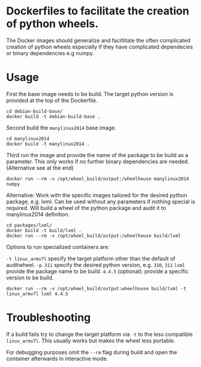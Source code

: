 # Dockerfiles to facilitate the creation of python wheels.

The Docker images should generalize and facitlitate the often complicated creation of python wheels especially
if they have complicated dependecies or binary dependencies e.g numpy.

# Usage

First the base image needs to be build. The target python version is provided at the top of the Dockerfile.

```
cd debian-build-base/
docker build -t debian-build-base .
```

Second build the `manylinux2014` base image.

```
cd manylinux2014
docker build -t manylinux2014 .
```

Third run the image and provide the name of the package to be build as a parameter. This only works if no further binary dependencies are needed. (Alternative see at the end)

```
docker run --rm -v /opt/wheel_build/output:/wheelhouse manylinux2014 numpy
```

Alternative: Work with the specific images tailored for the desired python package, e.g. lxml. Can be used without any parameters if nothing special is required. Will build a wheel of the python package and audit it to manylinux2014 definition.

```
cd packages/lxml/
docker build -t build/lxml .
docker run --rm -v /opt/wheel_build/output:/wheelhouse build/lxml
```

Options to run specialized containers are:

`-t linux_armv7l` specify the target platform other than the default of auditwheel.
`-p 311` specify the desired python version, e.g. `310`, `311`
`lxml` provide the package name to be build.
`4.4.5` (optional): provide a specific version to be build.

```
docker run --rm -v /opt/wheel_build/output:wheelhouse build/lxml -t linux_armv7l lxml 4.4.5
```

# Troubleshooting

If a build fails try to change the target platform via `-t` to the less compatible `linux_armv7l`. This usually works but makes the wheel less portable.

For debugging purposes omit the `--rm` flag during build and open the container afterwards in interactive mode.
